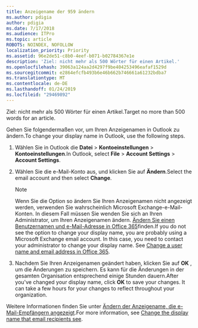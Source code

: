 ```yaml
---
title: Anzeigename der 959 ändern
ms.author: pdigia
author: pdigia
ms.date: 7/17/2018
ms.audience: ITPro
ms.topic: article
ROBOTS: NOINDEX, NOFOLLOW
localization_priority: Priority
ms.assetid: 96e2de51-c8b0-4eef-b071-b02784367e1e
description: 'Ziel: nicht mehr als 500 Wörter für einen Artikel.'
ms.openlocfilehash: 39063a124aa2d4297f9be404253496eafaf1529d
ms.sourcegitcommit: e2864efcfb493b6e46b662b746661a61232bdba7
ms.translationtype: MT
ms.contentlocale: de-DE
ms.lasthandoff: 01/24/2019
ms.locfileid: "29469892"
---
```

<span data-ttu-id="0b0b9-103">Ziel: nicht mehr als 500 Wörter für einen Artikel.</span><span class="sxs-lookup"><span data-stu-id="0b0b9-103">Target no more than 500 words for an article.</span></span>
  
<span data-ttu-id="0b0b9-104">Gehen Sie folgendermaßen vor, um Ihren Anzeigenamen in Outlook zu ändern.</span><span class="sxs-lookup"><span data-stu-id="0b0b9-104">To change your display name in Outlook, use the following steps.</span></span>
  
1. <span data-ttu-id="0b0b9-105">Wählen Sie in Outlook die **Datei** \> **Kontoeinstellungen** \> **Kontoeinstellungen**.</span><span class="sxs-lookup"><span data-stu-id="0b0b9-105">In Outlook, select **File** \> **Account Settings** \> **Account Settings**.</span></span>
    
2. <span data-ttu-id="0b0b9-106">Wählen Sie die e-Mail-Konto aus, und klicken Sie auf **Ändern**.</span><span class="sxs-lookup"><span data-stu-id="0b0b9-106">Select the email account and then select **Change**.</span></span>
    
    > [!NOTE]
    > <span data-ttu-id="0b0b9-p101">Wenn Sie die Option so ändern Sie Ihren Anzeigenamen nicht angezeigt werden, verwenden Sie wahrscheinlich Microsoft Exchange-e-Mail-Konten. In diesem Fall müssen Sie wenden Sie sich an Ihren Administrator, um Ihren Anzeigenamen ändern. [Ändern Sie einen Benutzernamen und e-Mail-Adresse in Office 365](https://support.office.com/article/fb5ac074-e203-4e1f-9843-b9d1a3e03297.aspx)finden.</span><span class="sxs-lookup"><span data-stu-id="0b0b9-p101">If you do not see the option to change your display name, you are probably using a Microsoft Exchange email account. In this case, you need to contact your administrator to change your display name. See [Change a user name and email address in Office 365](https://support.office.com/article/fb5ac074-e203-4e1f-9843-b9d1a3e03297.aspx).</span></span> 
  
3. <span data-ttu-id="0b0b9-p102">Nachdem Sie Ihren Anzeigenamen geändert haben, klicken Sie auf **OK** , um die Änderungen zu speichern. Es kann für die Änderungen in der gesamten Organisation entsprechend einige Stunden dauern.</span><span class="sxs-lookup"><span data-stu-id="0b0b9-p102">After you've changed your display name, click **OK** to save your changes. It can take a few hours for your changes to reflect throughout your organization.</span></span> 
    
<span data-ttu-id="0b0b9-112">Weitere Informationen finden Sie unter [Ändern der Anzeigename, die e-Mail-Empfängern angezeigt](https://support.office.com/article/2b53331a-ba2a-4803-88dc-ac9fe376c8a9.aspx).</span><span class="sxs-lookup"><span data-stu-id="0b0b9-112">For more information, see [Change the display name that email recipients see](https://support.office.com/article/2b53331a-ba2a-4803-88dc-ac9fe376c8a9.aspx).</span></span>
  

